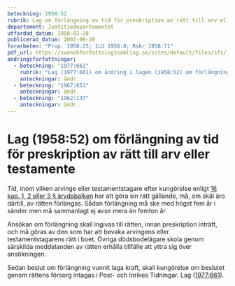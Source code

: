 ```yaml
---
beteckning: 1958:52
rubrik: Lag om förlängning av tid för preskription av rätt till arv eller testamente
departement: Justitiedepartementet
utfardad_datum: 1958-02-28
publicerad_datum: 2007-08-20
forarbeten: "Prop. 1958:25; 1LU 1958:8; Rskr 1958:71"
pdf_url: https://svenskforfattningssamling.se/sites/default/files/sfs/1958-02/SFS1958-52.pdf
andringsforfattningar:
  - beteckning: "1977:661"
    rubrik: "Lag (1977:661) om ändring i lagen (1958:52) om förlängning av tid för preskription av rätt till arv eller testamente"
    anteckningar: ändr.
  - beteckning: "1967:651"
    anteckningar: ändr.
  - beteckning: "1962:137"
    anteckningar: ändr.
---
```


# Lag (1958:52) om förlängning av tid för preskription av rätt till arv eller testamente

Tid, inom vilken arvinge eller testamentstagare efter kungörelse enligt [16 kap. 1, 2 eller 3 § ärvdabalken](https://selex.se/eli/sfs/1958/637#kap16.1) har att göra sin rätt gällande, må, om skäl äro därtill, av rätten förlängas. Sådan förlängning må ske med högst fem år i sänder men må sammanlagt ej avse mera än femton år.

Ansökan om förlängning skall ingivas till rätten, innan preskription inträtt, och må göras av den som har att bevaka arvingens eller testamentstagarens rätt i boet. Övriga dödsbodelägare skola genom särskilda meddelanden av rätten erhålla tillfälle att yttra sig över ansökningen.

Sedan beslut om förlängning vunnit laga kraft, skall kungörelse om beslutet genom rättens försorg intagas i Post- och Inrikes Tidningar. Lag ([1977:661](https://selex.se/eli/sfs/1977/661)).